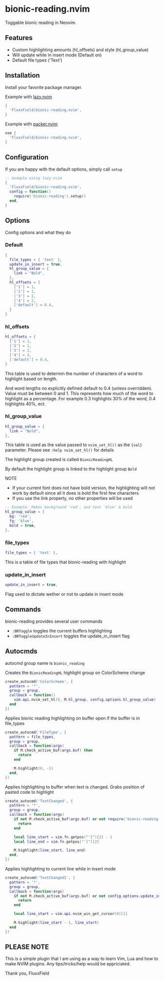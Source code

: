 # bionic-reading.nvim

Toggable bionic reading in Neovim.

## Features
 - Custom highlighting amounts (hl_offsets) and style (hl_group_value)
 - Will update while in insert mode (Default on)
 - Default file types ('Text')

## Installation

Install your favorite package manager.

Example with [lazy.nvim](https://github.com/folke/lazy.nvim)

```lua
{
  'FluxxField/bionic-reading.nvim',
}
```

Example with [packer.nvim](https://github.com/wbthomason/packer.nvim)

```lua
use {
  'FluxxField/bionic-reading.nvim',
}
```

## Configuration

If you are happy with the default options, simply call `setup`

```lua
-- example using lazy.nvim
{
  'FluxxField/bionic-reading.nvim',
  config = function()
    require('bionic-reading').setup()
  end,
}
```

## Options

Config options and what they do

### Default 
```lua
{
  file_types = { 'text' },
  update_in_insert = true,
  hl_group_value = {
    link = "Bold",
  },
  hl_offsets = {
    ['1'] = 1,
    ['2'] = 1,
    ['3'] = 2,
    ['4'] = 2,
    ['default'] = 0.4,
  }
}
```

### hl_offsets

```lua
hl_offsets = {
  ['1'] = 1,
  ['2'] = 1,
  ['3'] = 2,
  ['4'] = 2,
  ['default'] = 0.4,
}
```

This table is used to determin the number of characters of a word to highlight based on length.

And word lengths no explicitly defined default to 0.4 (unless overridden). Value must be between 0 and 1.
This represents how much of the word to highlight as a percentage. For example 0.3 highlights 30% of the word,
0.4 highlights 40%, ect.

### hl_group_value

```lua
hl_group_value = {
  link = "Bold",
},
```

This table is used as the value passed to `nvim_set_hl()` as the `{val}` parameter.
Please see `:help nvim_set_hl()` for details

The highlight group created is called `BionicReadingHL`

By default the highlight group is linked to the highlight group `Bold`

NOTE
- If your current font does not have bold version, the highlighting will not work by default
  since all it does is bold the first few characters
- If you use the link property, no other properties will be used

```lua
-- Example: Makes background 'red', and text 'blue' & bold
hl_group_value = {
  bg: 'red',
  fg: 'blue',
  bold = true,
},
```

### file_types

```lua
file_types = { 'text' },
```

This is a table of file types that bionic-reading with highlight

### update_in_insert

```lua
update_in_insert = true,
```

Flag used to dictate wether or not to update in insert mode

## Commands

bionic-reading provides several user commands

- `:BRToggle` toggles the current buffers highlighting
- `:BRToggleUpdateInInsert` toggles the update_in_insert flag

## Autocmds

autocmd group name is `bionic_reading`

Creates the `BionicReadingHL` highlight group on ColorScheme change

```lua
create_autocmd('ColorScheme', {
  pattern = '*',
  group = group,
  callback = function()
    vim.api.nvim_set_hl(0, M.hl_group, config.options.hl_group_value)
  end
})
```

Applies bionic reading highlighting on buffer open if the buffer is in file_types

```lua
create_autocmd('FileType', {
  pattern = file_types,
  group = group,
  callback = function(args)
    if M.check_active_buf(args.buf) then
      return
    end

    M.highlight(0, -1)
  end,
})
```

Applies highlighting to buffer when text is changed. Grabs position of pasted code to highlight

```lua
create_autocmd('TextChanged', {
  pattern = '*',
  group = group,
  callback = function(args)
    if not M.check_active_buf(args.buf) or not require('bionic-reading.utils').check_file_types() then
      return
    end

    local line_start = vim.fn.getpos("'[")[2] - 1
    local line_end = vim.fn.getpos("']")[2]

    M.highlight(line_start, line_end)
  end,
})
```

Applies highlighting to current line while in insert mode

```lua
create_autocmd('TextChangedI', {
  pattern = '*',
  group = group,
  callback = function(args)
    if not M.check_active_buf(args.buf) or not config.options.update_in_insert or not require('bionic-reading.utils').check_file_types() then
      return
    end

    local line_start = vim.api.nvim_win_get_cursor(0)[1]

    M.highlight(line_start - 1, line_start)
  end
})
```

## PLEASE NOTE

This is a simple plugin that I am using as a way to learn Vim, Lua and how to make NVIM plugins. Any tips/tricks/help would be appriciated.

Thank you,
FluxxField
